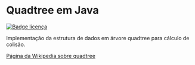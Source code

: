 # Quadtree em Java

[![Badge licença](https://img.shields.io/github/license/GabrielMendesMelo/QuadTree-Java?color=darkgreen&label=licen%C3%A7a)](https://github.com/GabrielMendesMelo/QuadTree-Java/blob/main/LICENSE)

Implementação da estrutura de dados em árvore quadtree para cálculo de colisão.

[Página da Wikipedia sobre quadtree](https://en.wikipedia.org/wiki/Quadtree)
